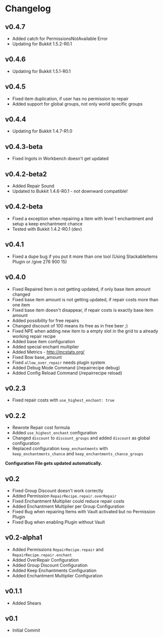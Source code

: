 # Changelog #

## v0.4.7 ##

- Added catch for PermissionsNotAvailable Error
- Updating for Bukkit 1.5.2-R0.1

## v0.4.6 ##

- Updating for Bukkit 1.5.1-R0.1

## v0.4.5 ##

- Fixed item duplication, if user has no permission to repair
- Added support for global groups, not only world specific groups

## v0.4.4 ##

- Updating for Bukkit 1.4.7-R1.0

## v0.4.3-beta ##

- Fixed Ingots in Workbench doesn't get updated

## v0.4.2-beta2 ##

- Added Repair Sound
- Updated to Bukkit 1.4.6-R0.1 - not downward compatible!

## v0.4.2-beta ##

- Fixed a exception when repairing a item with level 1 enchantment and setup a keep enchantment chance
- Tested with Bukkit 1.4.2-R0.1 (dev)

## v0.4.1 ##

* Fixed a dupe bug if you put it more than one tool (Using StackableItems Plugin or /give <nick> 276 900 15)

## v0.4.0 ##

* Fixed Repaired Item is not getting updated, if only base item amount changed
* Fixed base item amount is not getting updated, if repair costs more than one item
* Fixed base item doesn't disappear, if repair costs is exactly base item amount
* Added possibility for free repairs
* Changed discount of 100 means its free as in free beer ;)
* Fixed NPE when adding new item to a empty slot in the grid to a already working repair recipe
* Added base item configuration
* Added special enchant multiplier
* Added Metrics - http://mcstats.org/
* Fixed Bow base_amount
* Fixed `allow_over_repair` needs plugin system
* Added Debug Mode Command (/repairrecipe debug)
* Added Config Reload Command (/repairrecipe reload)

## v0.2.3 ##

* Fixed repair costs with `use_highest_enchant: true`

## v0.2.2 ##

* Rewrote Repair cost formula
* Added `use_highest_enchant` configuration
* Changed `discount` to `discount_groups` and added `discount` as global configuration
* Replaced configuration `keep_enchantments` with `keep_enchantments_chance` and `keep_enchantments_chance_groups`

**Configuration File gets updated automatically.**

## v0.2 ##

* Fixed Group Discount doesn't work correctly
* Added Permission `RepairRecipe.repair.overRepair`
* Fixed Enchantment Multiplier could reduce repair costs
* Added Enchantment Multiplier per Group Configuration
* Fixed Bug when repairing Items with Vault activated but no Permission Plugin
* Fixed Bug when enabling Plugin without Vault

## v0.2-alpha1 ##

* Added Permissions `RepairRecipe.repair` and `RepairRecipe.repair.enchant`
* Added OverRepair Configuration
* Added Group Discount Configuration
* Added Keep Enchantments Configuration
* Added Enchantment Multiplier Configuration


## v0.1.1 ##

* Added Shears

## v0.1 ##

* Initial Commit
